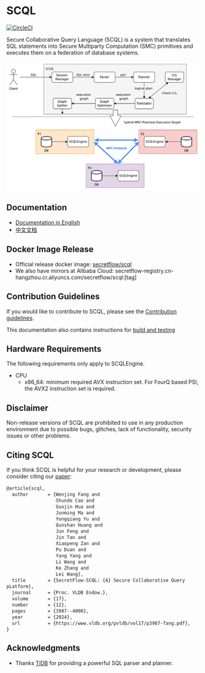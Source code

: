 # SCQL

[![CircleCI](https://dl.circleci.com/status-badge/img/gh/secretflow/scql/tree/main.svg?style=svg)](https://dl.circleci.com/status-badge/redirect/gh/secretflow/scql/tree/main)

Secure Collaborative Query Language (SCQL) is a system that translates SQL statements into Secure Multiparty Computation (SMC) primitives and executes them on a federation of database systems.

![SCQL Workflow](./docs/imgs/scql_workflow.png)

## Documentation

- [Documentation in English](https://www.secretflow.org.cn/en/docs/scql)
- [中文文档](https://www.secretflow.org.cn/zh-CN/docs/scql/)

## Docker Image Release

- Official release docker image: [secretflow/scql](https://hub.docker.com/r/secretflow/scql/tags)
- We also have mirrors at Alibaba Cloud: secretflow-registry.cn-hangzhou.cr.aliyuncs.com/secretflow/scql:[tag]

## Contribution Guidelines

If you would like to contribute to SCQL, please see the [Contribution guidelines](CONTRIBUTING.md).

This documentation also contains instructions for [build and testing](CONTRIBUTING.md#build)

## Hardware Requirements

The following requirements only apply to SCQLEngine.

- CPU
  - x86_64: minimum required AVX instruction set. For FourQ based PSI, the AVX2 instruction set is required.

## Disclaimer

Non-release versions of SCQL are prohibited to use in any production environment due to possible bugs, glitches, lack of functionality, security issues or other problems.

## Citing SCQL

If you think SCQL is helpful for your research or development, please consider citing our [paper](https://www.vldb.org/pvldb/vol17/p3987-fang.pdf):

```text
@article{scql,
  author       = {Wenjing Fang and
                  Shunde Cao and
                  Guojin Hua and
                  Junming Ma and
                  Yongqiang Yu and
                  Qunshan Huang and
                  Jun Feng and
                  Jin Tan and
                  Xiaopeng Zan and
                  Pu Duan and
                  Yang Yang and
                  Li Wang and
                  Ke Zhang and
                  Lei Wang},
  title        = {SecretFlow-SCQL: {A} Secure Collaborative Query pLatform},
  journal      = {Proc. VLDB Endow.},
  volume       = {17},
  number       = {12},
  pages        = {3987--4000},
  year         = {2024},
  url          = {https://www.vldb.org/pvldb/vol17/p3987-fang.pdf},
}
```

## Acknowledgments

- Thanks [TiDB](https://github.com/pingcap/tidb) for providing a powerful SQL parser and planner.
